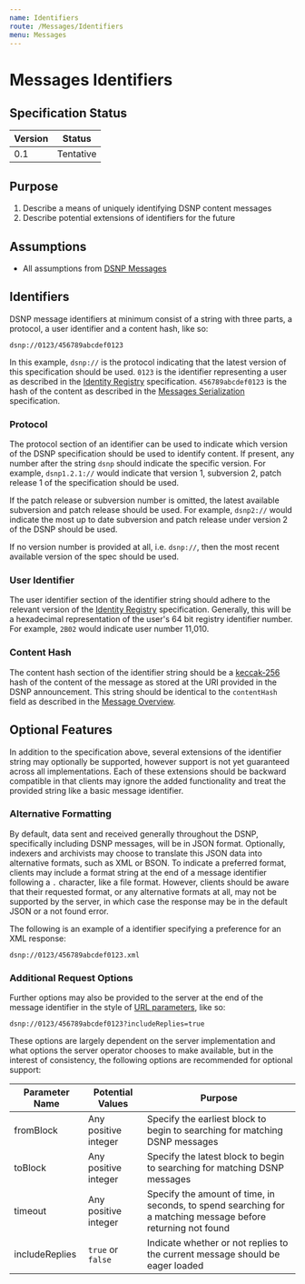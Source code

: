 ```yaml
---
name: Identifiers
route: /Messages/Identifiers
menu: Messages
---
```


# Messages Identifiers

## Specification Status

| Version | Status |
---------- | ---------
| 0.1     | Tentative |

## Purpose

1. Describe a means of uniquely identifying DSNP content messages
1. Describe potential extensions of identifiers for the future

## Assumptions

* All assumptions from [DSNP Messages](/Messages/Overview)

## Identifiers

DSNP message identifiers at minimum consist of a string with three parts, a protocol, a user identifier and a content hash, like so:

```
dsnp://0123/456789abcdef0123
```

In this example, `dsnp://` is the protocol indicating that the latest version of this specification should be used.
`0123` is the identifier representing a user as described in the [Identity Registry](/Identity/Registry) specification.
`456789abcdef0123` is the hash of the content as described in the [Messages Serialization](/Messages/Serialization) specification.

### Protocol

The protocol section of an identifier can be used to indicate which version of the DSNP specification should be used to identify content.
If present, any number after the string `dsnp` should indicate the specific version.
For example, `dsnp1.2.1://` would indicate that version 1, subversion 2, patch release 1 of the specification should be used.

If the patch release or subversion number is omitted, the latest available subversion and patch release should be used.
For example, `dsnp2://` would indicate the most up to date subversion and patch release under version 2 of the DSNP should be used.

If no version number is provided at all, i.e. `dsnp://`, then the most recent available version of the spec should be used.

### User Identifier

The user identifier section of the identifier string should adhere to the relevant version of the [Identity Registry](/Identity/Registry) specification.
Generally, this will be a hexadecimal representation of the user's 64 bit registry identifier number.
For example, `2B02` would indicate user number 11,010.

### Content Hash

The content hash section of the identifier string should be a [keccak-256](https://en.wikipedia.org/wiki/SHA-3) hash of the content of the message as stored at the URI provided in the DSNP announcement.
This string should be identical to the `contentHash` field as described in the [Message Overview](/Messages/Overview).

## Optional Features

In addition to the specification above, several extensions of the identifier string may optionally be supported, however support is not yet guaranteed across all implementations.
Each of these extensions should be backward compatible in that clients may ignore the added functionality and treat the provided string like a basic message identifier.

### Alternative Formatting

By default, data sent and received generally throughout the DSNP, specifically including DSNP messages, will be in JSON format.
Optionally, indexers and archivists may choose to translate this JSON data into alternative formats, such as XML or BSON.
To indicate a preferred format, clients may include a format string at the end of a message identifier following a `.` character, like a file format.
However, clients should be aware that their requested format, or any alternative formats at all, may not be supported by the server, in which case the response may be in the default JSON or a not found error.

The following is an example of a identifier specifying a preference for an XML response:

```
dsnp://0123/456789abcdef0123.xml
```

### Additional Request Options

Further options may also be provided to the server at the end of the message identifier in the style of [URL parameters](https://developer.mozilla.org/en-US/docs/Web/API/URL/searchParams), like so:

```
dsnp://0123/456789abcdef0123?includeReplies=true
```

These options are largely dependent on the server implementation and what options the server operator chooses to make available, but in the interest of consistency, the following options are recommended for optional support:

Parameter Name | Potential Values     | Purpose
---------------|----------------------|--------------------------------------------------------------------------------------------------------------
fromBlock      | Any positive integer | Specify the earliest block to begin to searching for matching DSNP messages
toBlock        | Any positive integer | Specify the latest block to begin to searching for matching DSNP messages
timeout        | Any positive integer | Specify the amount of time, in seconds, to spend searching for a matching message before returning not found
includeReplies | `true` or `false`    | Indicate whether or not replies to the current message should be eager loaded
